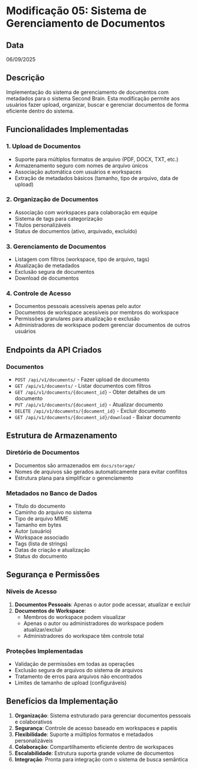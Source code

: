 # Modificação 05: Sistema de Gerenciamento de Documentos

## Data
06/09/2025

## Descrição
Implementação do sistema de gerenciamento de documentos com metadados para o sistema Second Brain. Esta modificação permite aos usuários fazer upload, organizar, buscar e gerenciar documentos de forma eficiente dentro do sistema.

## Funcionalidades Implementadas

### 1. Upload de Documentos
- Suporte para múltiplos formatos de arquivo (PDF, DOCX, TXT, etc.)
- Armazenamento seguro com nomes de arquivo únicos
- Associação automática com usuários e workspaces
- Extração de metadados básicos (tamanho, tipo de arquivo, data de upload)

### 2. Organização de Documentos
- Associação com workspaces para colaboração em equipe
- Sistema de tags para categorização
- Títulos personalizáveis
- Status de documentos (ativo, arquivado, excluído)

### 3. Gerenciamento de Documentos
- Listagem com filtros (workspace, tipo de arquivo, tags)
- Atualização de metadados
- Exclusão segura de documentos
- Download de documentos

### 4. Controle de Acesso
- Documentos pessoais acessíveis apenas pelo autor
- Documentos de workspace acessíveis por membros do workspace
- Permissões granulares para atualização e exclusão
- Administradores de workspace podem gerenciar documentos de outros usuários

## Endpoints da API Criados

### Documentos
- `POST /api/v1/documents/` - Fazer upload de documento
- `GET /api/v1/documents/` - Listar documentos com filtros
- `GET /api/v1/documents/{document_id}` - Obter detalhes de um documento
- `PUT /api/v1/documents/{document_id}` - Atualizar documento
- `DELETE /api/v1/documents/{document_id}` - Excluir documento
- `GET /api/v1/documents/{document_id}/download` - Baixar documento

## Estrutura de Armazenamento

### Diretório de Documentos
- Documentos são armazenados em `docs/storage/`
- Nomes de arquivos são gerados automaticamente para evitar conflitos
- Estrutura plana para simplificar o gerenciamento

### Metadados no Banco de Dados
- Título do documento
- Caminho do arquivo no sistema
- Tipo de arquivo MIME
- Tamanho em bytes
- Autor (usuário)
- Workspace associado
- Tags (lista de strings)
- Datas de criação e atualização
- Status do documento

## Segurança e Permissões

### Níveis de Acesso
1. **Documentos Pessoais**: Apenas o autor pode acessar, atualizar e excluir
2. **Documentos de Workspace**: 
   - Membros do workspace podem visualizar
   - Apenas o autor ou administradores do workspace podem atualizar/excluir
   - Administradores do workspace têm controle total

### Proteções Implementadas
- Validação de permissões em todas as operações
- Exclusão segura de arquivos do sistema de arquivos
- Tratamento de erros para arquivos não encontrados
- Limites de tamanho de upload (configuráveis)

## Benefícios da Implementação

1. **Organização**: Sistema estruturado para gerenciar documentos pessoais e colaborativos
2. **Segurança**: Controle de acesso baseado em workspaces e papéis
3. **Flexibilidade**: Suporte a múltiplos formatos e metadados personalizáveis
4. **Colaboração**: Compartilhamento eficiente dentro de workspaces
5. **Escalabilidade**: Estrutura suporta grande volume de documentos
6. **Integração**: Pronta para integração com o sistema de busca semântica